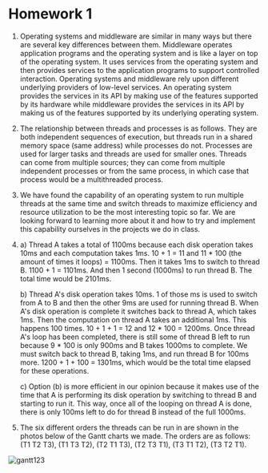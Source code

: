 # Homework 1

1. Operating systems and middleware are similar in many ways but there are several key differences between them. Middleware operates application programs and the operating system and is like a layer on top of the operating system. It uses services from the operating system and then provides services to the application programs to support controlled interaction. Operating systems and middleware rely upon different underlying providers of low-level services. An operating system provides the services in its API by making use of the features supported by its hardware while middleware provides the services in its API by making us of the features supported by its underlying operating system.

2. The relationship between threads and processes is as follows. They are both independent sequences of execution, but threads run in a shared memory space (same address) while processes do not. Processes are used for larger tasks and threads are used for smaller ones. Threads can come from multiple sources; they can come from multiple independent processes or from the same process, in which case that process would be a multithreaded process.

3. We have found the capability of an operating system to run multiple threads at the same time and switch threads to maximize efficiency and resource utilization to be the most interesting topic so far. We are looking forward to learning more about it and how to try and implement this capability ourselves in the projects we do in class.

4. a) Thread A takes a total of 1100ms because each disk operation takes 10ms and each computation takes 1ms. 10 + 1 = 11 and 11 * 100 (the amount of times it loops) = 1100ms. Then it takes 1ms to switch to thread B. 1100 + 1 = 1101ms. And then 1 second (1000ms) to run thread B. The total time would be 2101ms.

   b) Thread A's disk operation takes 10ms. 1 of those ms is used to switch from A to B and then the other 9ms are used for running thread B. When A's disk operation is complete it switches back to thread A, which takes 1ms. Then the computation on thread A takes an additional 1ms. This happens 100 times. 10 + 1 + 1 = 12 and 12 * 100 = 1200ms. Once thread A's loop has been completed, there is still some of thread B left to run because 9 * 100 is only 900ms and B takes 1000ms to complete. We must switch back to thread B, taking 1ms, and run thread B for 100ms more. 1200 + 1 + 100 = 1301ms, which would be the total time elapsed for these operations.
   
   c) Option (b) is more efficient in our opinion because it makes use of the time that A is performing its disk operation by switching to thread B and starting to run it. This way, once all of the looping on thread A is done, there is only 100ms left to do for thread B instead of the full 1000ms.

6. The six different orders the threads can be run in are shown in the photos below of the Gantt charts we made. The orders are as follows: (T1 T2 T3), (T1 T3 T2), (T2 T1 T3), (T2 T3 T1), (T3 T1 T2), (T3 T2 T1).

![gantt123](https://user-images.githubusercontent.com/31746937/52171954-eec48400-271a-11e9-8004-d084bf67524d.jpg)
